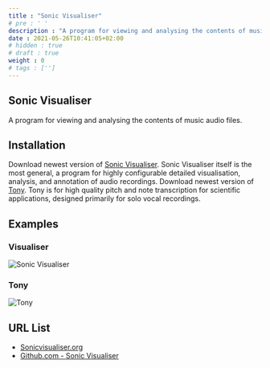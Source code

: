 ```yaml
---
title : "Sonic Visualiser"
# pre : ' '
description : "A program for viewing and analysing the contents of music audio files."
date : 2021-05-26T10:41:05+02:00
# hidden : true
# draft : true
weight : 0
# tags : ['']
---
```


## Sonic Visualiser

A program for viewing and analysing the contents of music audio files.

## Installation

Download newest version of [Sonic Visualiser](https://sonicvisualiser.org/download.html). Sonic Visualiser itself is the most general, a program for highly configurable detailed visualisation, analysis, and annotation of audio recordings.
Download newest version of [Tony](https://code.soundsoftware.ac.uk/projects/sonic-lineup/files). Tony is for high quality pitch and note transcription for scientific applications, designed primarily for solo vocal recordings.

## Examples

### Visualiser

![Sonic Visualiser](images/example1.png)

### Tony

![Tony](images/example2.png)

## URL List

- [Sonicvisualiser.org](https://sonicvisualiser.org/)
- [Github.com - Sonic Visualiser](https://github.com/sonic-visualiser/sonic-visualiser)
